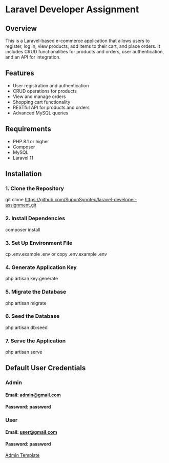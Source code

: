 # Laravel Developer Assignment

## Overview

This is a Laravel-based e-commerce application that allows users to register, log in, view products, add items to their cart, and place orders. It includes CRUD functionalities for products and orders, user authentication, and an API for integration.

## Features

-   User registration and authentication
-   CRUD operations for products
-   View and manage orders
-   Shopping cart functionality
-   RESTful API for products and orders
-   Advanced MySQL queries

## Requirements

-   PHP 8.1 or higher
-   Composer
-   MySQL
-   Laravel 11

## Installation

### 1. Clone the Repository

git clone https://github.com/SupunSynotec/laravel-developer-assignment.git

### 2. Install Dependencies

composer install

### 3. Set Up Environment File

cp .env.example .env or copy .env.example .env

### 4. Generate Application Key

php artisan key:generate

### 5. Migrate the Database

php artisan migrate

### 6. Seed the Database

php artisan db:seed

### 7. Serve the Application

php artisan serve

## Default User Credentials

### Admin

#### Email: admin@gmail.com
#### Password: password

### User

#### Email: user@gmail.com
#### Password: password

[Admin Template](https://adminlte.io/)
